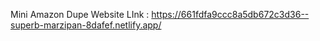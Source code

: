 Mini Amazon Dupe
Website LInk : https://661fdfa9ccc8a5db672c3d36--superb-marzipan-8dafef.netlify.app/
